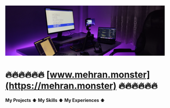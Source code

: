 
![Workspace](setup.png)

# 🔥🔥🔥🔥🔥🔥    [www.mehran.monster](https://mehran.monster)    🔥🔥🔥🔥🔥🔥

#### My Projects ⬆️  My Skills ⬆️ My Experiences ⬆️


